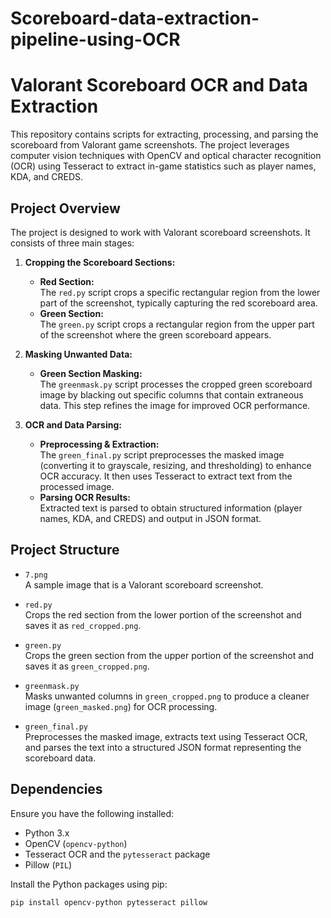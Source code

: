 # Scoreboard-data-extraction-pipeline-using-OCR
# Valorant Scoreboard OCR and Data Extraction

This repository contains scripts for extracting, processing, and parsing the scoreboard from Valorant game screenshots. The project leverages computer vision techniques with OpenCV and optical character recognition (OCR) using Tesseract to extract in-game statistics such as player names, KDA, and CREDS.

## Project Overview

The project is designed to work with Valorant scoreboard screenshots. It consists of three main stages:

1. **Cropping the Scoreboard Sections:**
   - **Red Section:**  
     The `red.py` script crops a specific rectangular region from the lower part of the screenshot, typically capturing the red scoreboard area.
   - **Green Section:**  
     The `green.py` script crops a rectangular region from the upper part of the screenshot where the green scoreboard appears.

2. **Masking Unwanted Data:**
   - **Green Section Masking:**  
     The `greenmask.py` script processes the cropped green scoreboard image by blacking out specific columns that contain extraneous data. This step refines the image for improved OCR performance.

3. **OCR and Data Parsing:**
   - **Preprocessing & Extraction:**  
     The `green_final.py` script preprocesses the masked image (converting it to grayscale, resizing, and thresholding) to enhance OCR accuracy. It then uses Tesseract to extract text from the processed image.
   - **Parsing OCR Results:**  
     Extracted text is parsed to obtain structured information (player names, KDA, and CREDS) and output in JSON format.

## Project Structure

- `7.png`  
  A sample image that is a Valorant scoreboard screenshot.
  
- `red.py`  
  Crops the red section from the lower portion of the screenshot and saves it as `red_cropped.png`.

- `green.py`  
  Crops the green section from the upper portion of the screenshot and saves it as `green_cropped.png`.

- `greenmask.py`  
  Masks unwanted columns in `green_cropped.png` to produce a cleaner image (`green_masked.png`) for OCR processing.

- `green_final.py`  
  Preprocesses the masked image, extracts text using Tesseract OCR, and parses the text into a structured JSON format representing the scoreboard data.

## Dependencies

Ensure you have the following installed:
- Python 3.x
- OpenCV (`opencv-python`)
- Tesseract OCR and the `pytesseract` package
- Pillow (`PIL`)

Install the Python packages using pip:

```bash
pip install opencv-python pytesseract pillow
